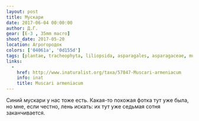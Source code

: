 ```yaml
---
layout: post
title: Мускари
date: 2017-06-04 00:00:00
author: Д.Г.
gear: [E-3 , 35mm macro]
shoot_date: 2017-05-20
location: Агрогородок
colors: ['04061a', '0d155d']
tags: [plantae, tracheophyta, liliopsida, asparagales, asparagaceae, muscari, muscari armeniacum]
links:
  -
    href: http://www.inaturalist.org/taxa/57847-Muscari-armeniacum
    info: inat
    title: Muscari armeniacum
---
```

Синий мускари у нас тоже есть. Какая-то похожая фотка тут уже была, но мне, если честно, лень искать: их тут уже седьмая сотня заканчивается.
